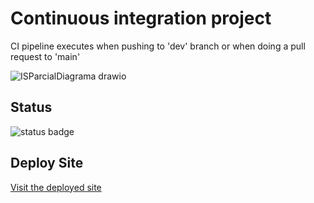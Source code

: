 # Continuous integration project
CI pipeline executes when pushing to 'dev' branch or when doing a pull request to 'main'

![ISParcialDiagrama drawio](https://github.com/LisandroCanteros/SW_CI-Project/assets/84427419/318d5503-c075-442e-879c-05c06e72d06d)

## Status
![status badge](https://github.com/LisandroCanteros/SW_CI-Project/actions/workflows/ci.yaml/badge.svg)

## Deploy Site
[Visit the deployed site](https://sw-ci.onrender.com)



